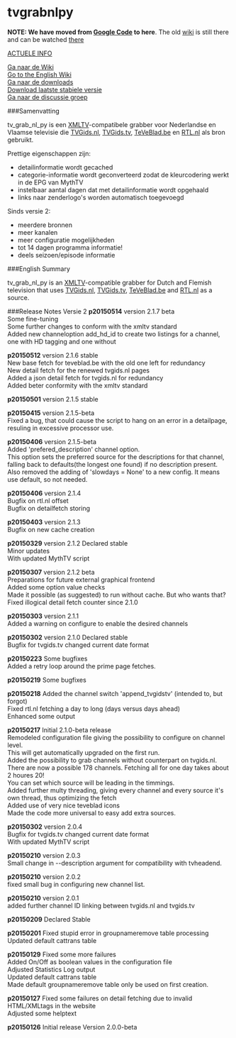 # tvgrabnlpy
**NOTE: We have moved from [Google Code](https://code.google.com/p/tvgrabnlpy/) to here**. The old [wiki](https://code.google.com/p/tvgrabnlpy/w/list) is still there and can be watched [there](https://code.google.com/p/tvgrabnlpy/w/list)

[ACTUELE INFO](https://github.com/tvgrabbers/tvgrabnlpy/wiki/actueel)

[Ga naar de Wiki](https://github.com/tvgrabbers/tvgrabnlpy/wiki)  
[Go to the English Wiki](https://github.com/tvgrabbers/tvgrabnlpy/wiki/English)  
[Ga naar de downloads](https://github.com/tvgrabbers/tvgrabnlpy/releases)  
[Download laatste stabiele versie](https://github.com/tvgrabbers/tvgrabnlpy/releases/latest)  
[Ga naar de discussie groep](https://groups.google.com/forum/#!forum/tvgrabnlpy)  

###Samenvatting

tv_grab_nl_py is een [XMLTV](http://xmltv.org)-compatibele grabber voor Nederlandse en Vlaamse televisie die [TVGids.nl](http://www.tvgids.nl), [TVGids.tv](http://www.tvgids.tv), [TeVeBlad.be](http://www.teveblad.be) en [RTL.nl](http://www.rtl.nl) als bron gebruikt.

Prettige eigenschappen zijn:
  * detailinformatie wordt gecached
  * categorie-informatie wordt geconverteerd zodat de kleurcodering werkt in de EPG van MythTV
  * instelbaar aantal dagen dat met detailinformatie wordt opgehaald
  * links naar zenderlogo's worden automatisch toegevoegd

Sinds versie 2:
  * meerdere bronnen
  * meer kanalen
  * meer configuratie mogelijkheden
  * tot 14 dagen programma informatie!
  * deels seizoen/episode informatie

###English Summary

tv_grab_nl_py is an [XMLTV](http://xmltv.org)-compatible grabber for Dutch and Flemish television that uses [TVGids.nl](http://www.tvgids.nl), [TVGids.tv](http://www.tvgids.tv), [TeVeBlad.be](http://www.teveblad.be) and [RTL.nl](http://www.rtl.nl) as a source.

###Release Notes Versie 2
**p20150514**   version 2.1.7 beta  
            Some fine-tuning  
            Some further changes to conform with the xmltv standard  
            Added new channeloption add_hd_id to create two listings for a channel, one with HD tagging and one without  

**p20150512**   version 2.1.6 stable  
            New base fetch for teveblad.be with the old one left for redundancy  
            New detail fetch for the renewed tvgids.nl pages  
            Added a json detail fetch for tvgids.nl for redundancy  
            Added beter conformity with the xmltv standard  

**p20150501**   version 2.1.5 stable  

**p20150415**   version 2.1.5-beta  
            Fixed a bug, that could cause the script to hang on an error in a detailpage, resuling in excessive processor use.
            
**p20150406**   version 2.1.5-beta  
            Added 'prefered_description' channel option.  
            This option sets the preferred source for the descriptions for that channel, falling back to defaults(the longest one found) if no description present.  
            Also removed the adding of 'slowdays = None' to a new config. It means use default, so not needed.

**p20150406**   version 2.1.4  
            Bugfix on rtl.nl offset  
            Bugfix on detailfetch storing

**p20150403**   version 2.1.3  
            Bugfix on new cache creation

**p20150329**   version 2.1.2 Declared stable  
            Minor updates  
            With updated MythTV script

**p20150307**   version 2.1.2 beta  
            Preparations for future external graphical frontend  
            Added some option value checks  
            Made it possible (as suggested) to run without cache. But who wants that?  
            Fixed illogical detail fetch counter since 2.1.0  

**p20150303**   version 2.1.1  
            Added a warning on configure to enable the desired channels

**p20150302**   version 2.1.0 Declared stable  
            Bugfix for tvgids.tv changed current date format

**p20150223**   Some bugfixes  
            Added a retry loop around the prime page fetches.

**p20150219**   Some bugfixes

**p20150218**   Added the channel switch 'append_tvgidstv' (intended to, but forgot)  
            Fixed rtl.nl fetching a day to long (days versus days ahead)  
            Enhanced some output  

**p20150217**   Initial 2.1.0-beta release  
            Remodeled  configuration file giving the possibility to configure on channel level.  
            This will get automatically upgraded on the first run.  
            Added the possibility to grab channels without counterpart on tvgids.nl.  
            There are now a possible 178 channels. Fetching all for one day takes about 2 houres 20!  
            You can set which source will be leading in the timmings.  
            Added further multy threading, giving every channel and every source it's own thread, thus optimizing the fetch  
            Added use of very nice teveblad icons  
            Made the code more universal to easy add extra sources.

**p20150302**   version 2.0.4  
            Bugfix for tvgids.tv changed current date format  
            With updated MythTV script

**p20150210**   version 2.0.3  
            Small change in --description argument for compatibility with tvheadend.

**p20150210**   version 2.0.2  
            fixed small bug in configuring new channel list.

**p20150210**   version 2.0.1  
            added further channel ID linking between tvgids.nl and tvgids.tv

**p20150209**   Declared Stable

**p20150201**   Fixed stupid error in groupnameremove table processing  
            Updated default cattrans table

**p20150129**   Fixed some more failures  
            Added On/Off as boolean values in the configuration file  
            Adjusted Statistics Log output  
            Updated default cattrans table  
            Made default groupnameremove table only be used on first creation.

**p20150127**   Fixed some failures on detail fetching due to invalid HTML/XMLtags in the website  
            Adjusted some helptext

**p20150126**   Initial release Version 2.0.0-beta
